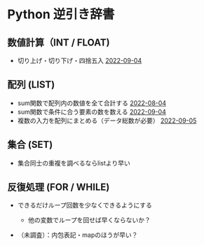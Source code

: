 # Python 逆引き辞書

## 数値計算（INT / FLOAT)

- 切り上げ・切り下げ・四捨五入 [2022-09-04](2022/09/04-1.py)

## 配列 (LIST)

- sum関数で配列内の数値を全て合計する [2022-08-04](2022/08/04.py)
- sum関数で条件に合う要素の数を数える [2022-09-04](2022/09/04-2.py)
- 複数の入力を配列にまとめる（データ総数が必要） [2022-09-05](2022/09/05.py)

## 集合 (SET)

- 集合同士の重複を調べるならlistより早い

## 反復処理 (FOR / WHILE)

- できるだけループ回数を少なくできるようにする
  - 他の変数でループを回せば早くならないか？

- （未調査）：内包表記・mapのほうが早い？
